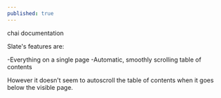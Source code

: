 ```yaml
---
published: true
---
```

chai documentation

Slate's features are: 

-Everything on a single page
-Automatic, smoothly scrolling table of contents

However it doesn't seem to autoscroll the table of contents when it goes below the visible page.
